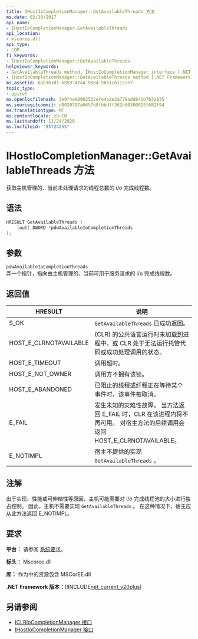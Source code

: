 ```yaml
---
title: IHostIoCompletionManager::GetAvailableThreads 方法
ms.date: 03/30/2017
api_name:
- IHostIoCompletionManager.GetAvailableThreads
api_location:
- mscoree.dll
api_type:
- COM
f1_keywords:
- IHostIoCompletionManager::GetAvailableThreads
helpviewer_keywords:
- GetAvailableThreads method, IHostIoCompletionManager interface [.NET Framework hosting]
- IHostIoCompletionManager::GetAvailableThreads method [.NET Framework hosting]
ms.assetid: bab363d1-b859-47a4-9884-5661c611cce7
topic_type:
- apiref
ms.openlocfilehash: 3e9f4e98962532efe4b2e2a779add841b7b3a835
ms.sourcegitcommit: d8020797a6657d0fbbdff362b80300815f682f94
ms.translationtype: MT
ms.contentlocale: zh-CN
ms.lasthandoff: 11/24/2020
ms.locfileid: "95724255"
---
```

# <a name="ihostiocompletionmanagergetavailablethreads-method"></a>IHostIoCompletionManager::GetAvailableThreads 方法

获取主机管理的、当前未处理请求的线程总数的 i/o 完成线程数。  
  
## <a name="syntax"></a>语法  
  
```cpp  
HRESULT GetAvailableThreads (  
    [out] DWORD *pdwAvailableIoCompletionThreads  
);  
```  
  
## <a name="parameters"></a>参数  

 `pdwAvailableIoCompletionThreads`  
 弄一个指针，指向由主机管理的、当前可用于服务请求的 i/o 完成线程数。  
  
## <a name="return-value"></a>返回值  
  
|HRESULT|说明|  
|-------------|-----------------|  
|S_OK|`GetAvailableThreads` 已成功返回。|  
|HOST_E_CLRNOTAVAILABLE| (CLR) 的公共语言运行时未加载到进程中，或 CLR 处于无法运行托管代码或成功处理调用的状态。|  
|HOST_E_TIMEOUT|调用超时。|  
|HOST_E_NOT_OWNER|调用方不拥有该锁。|  
|HOST_E_ABANDONED|已阻止的线程或纤程正在等待某个事件时，该事件被取消。|  
|E_FAIL|发生未知的灾难性故障。 当方法返回 E_FAIL 时，CLR 在该进程内将不再可用。 对宿主方法的后续调用会返回 HOST_E_CLRNOTAVAILABLE。|  
|E_NOTIMPL|宿主不提供的实现 `GetAvailableThreads` 。|  
  
## <a name="remarks"></a>注解  

 出于实现、性能或可伸缩性等原因，主机可能需要对 i/o 完成线程池的大小进行独占控制。 因此，主机不需要实现 `GetAvailableThreads` 。 在这种情况下，宿主应从此方法返回 E_NOTIMPL。  
  
## <a name="requirements"></a>要求  

 **平台：** 请参阅 [系统要求](../../get-started/system-requirements.md)。  
  
 **标头：** Mscoree.dll  
  
 **库：** 作为中的资源包含 MSCorEE.dll  
  
 **.NET Framework 版本：**[!INCLUDE[net_current_v20plus](../../../../includes/net-current-v20plus-md.md)]  
  
## <a name="see-also"></a>另请参阅

- [ICLRIoCompletionManager 接口](iclriocompletionmanager-interface.md)
- [IHostIoCompletionManager 接口](ihostiocompletionmanager-interface.md)
